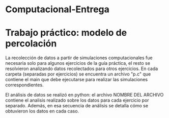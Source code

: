 # Computacional-Entrega

# Trabajo práctico: modelo de percolación

La recolección de datos a partir de simulaciones computacionales fue necesaria solo para algunos ejercicios de la guía práctica, el resto se resolvieron analizando datos recolectados para otros ejercicios. En cada carpeta (separadas por ejercicios) se encuentra un archivo "p.c" que contiene el main que debe ejecutarse para realizar las simulaciones correspondientes.


El análisis de datos se realizó en python: el archivo NOMBRE DEL ARCHIVO contiene el analisis realizado sobre los datos para cada ejercicio por separado. Además, en esa secuencia de análisis se detalla cómo se obtuvieron los datos en cada caso.
